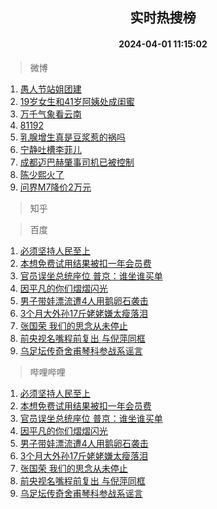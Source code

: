 <div align="center"><h2>实时热搜榜</h2><h4>2024-04-01 11:15:02</h4></div>

> 微博  

1. [愚人节站姐团建](https://s.weibo.com/weibo?q=%23%E6%84%9A%E4%BA%BA%E8%8A%82%E7%AB%99%E5%A7%90%E5%9B%A2%E5%BB%BA%23&t=31&band_rank=1&Refer=top)<br />
2. [19岁女生和41岁阿姨处成闺蜜](https://s.weibo.com/weibo?q=%2319%E5%B2%81%E5%A5%B3%E7%94%9F%E5%92%8C41%E5%B2%81%E9%98%BF%E5%A7%A8%E5%A4%84%E6%88%90%E9%97%BA%E8%9C%9C%23&t=31&band_rank=2&Refer=top)<br />
3. [万千气象看云南](https://s.weibo.com/weibo?q=%23%E4%B8%87%E5%8D%83%E6%B0%94%E8%B1%A1%E7%9C%8B%E4%BA%91%E5%8D%97%23&t=31&band_rank=3&Refer=top)<br />
4. [81192](https://s.weibo.com/weibo?q=81192&t=31&band_rank=4&Refer=top)<br />
5. [乳腺增生真是豆浆惹的祸吗](https://s.weibo.com/weibo?q=%23%E4%B9%B3%E8%85%BA%E5%A2%9E%E7%94%9F%E7%9C%9F%E6%98%AF%E8%B1%86%E6%B5%86%E6%83%B9%E7%9A%84%E7%A5%B8%E5%90%97%23&t=31&band_rank=5&Refer=top)<br />
6. [宁静吐槽李菲儿](https://s.weibo.com/weibo?q=%E5%AE%81%E9%9D%99%E5%90%90%E6%A7%BD%E6%9D%8E%E8%8F%B2%E5%84%BF&t=31&band_rank=6&Refer=top)<br />
7. [成都迈巴赫肇事司机已被控制](https://s.weibo.com/weibo?q=%23%E6%88%90%E9%83%BD%E8%BF%88%E5%B7%B4%E8%B5%AB%E8%82%87%E4%BA%8B%E5%8F%B8%E6%9C%BA%E5%B7%B2%E8%A2%AB%E6%8E%A7%E5%88%B6%23&t=31&band_rank=7&Refer=top)<br />
8. [陈少熙火了](https://s.weibo.com/weibo?q=%E9%99%88%E5%B0%91%E7%86%99%E7%81%AB%E4%BA%86&t=31&band_rank=8&Refer=top)<br />
9. [问界M7降价2万元](https://s.weibo.com/weibo?q=%23%E9%97%AE%E7%95%8CM7%E9%99%8D%E4%BB%B72%E4%B8%87%E5%85%83%23&t=31&band_rank=9&Refer=top)<br />

> 知乎  


> 百度  

1. [必须坚持人民至上](https://www.baidu.com/s?wd=%E5%BF%85%E9%A1%BB%E5%9D%9A%E6%8C%81%E4%BA%BA%E6%B0%91%E8%87%B3%E4%B8%8A&sa=fyb_news&rsv_dl=fyb_news)<br />
2. [本想免费试用结果被扣一年会员费](https://www.baidu.com/s?wd=%E6%9C%AC%E6%83%B3%E5%85%8D%E8%B4%B9%E8%AF%95%E7%94%A8%E7%BB%93%E6%9E%9C%E8%A2%AB%E6%89%A3%E4%B8%80%E5%B9%B4%E4%BC%9A%E5%91%98%E8%B4%B9&sa=fyb_news&rsv_dl=fyb_news)<br />
3. [官员误坐总统座位 普京：谁坐谁买单](https://www.baidu.com/s?wd=%E5%AE%98%E5%91%98%E8%AF%AF%E5%9D%90%E6%80%BB%E7%BB%9F%E5%BA%A7%E4%BD%8D+%E6%99%AE%E4%BA%AC%EF%BC%9A%E8%B0%81%E5%9D%90%E8%B0%81%E4%B9%B0%E5%8D%95&sa=fyb_news&rsv_dl=fyb_news)<br />
4. [因平凡的你们熠熠闪光](https://www.baidu.com/s?wd=%E5%9B%A0%E5%B9%B3%E5%87%A1%E7%9A%84%E4%BD%A0%E4%BB%AC%E7%86%A0%E7%86%A0%E9%97%AA%E5%85%89&sa=fyb_news&rsv_dl=fyb_news)<br />
5. [男子带娃漂流遭4人用鹅卵石袭击](https://www.baidu.com/s?wd=%E7%94%B7%E5%AD%90%E5%B8%A6%E5%A8%83%E6%BC%82%E6%B5%81%E9%81%AD4%E4%BA%BA%E7%94%A8%E9%B9%85%E5%8D%B5%E7%9F%B3%E8%A2%AD%E5%87%BB&sa=fyb_news&rsv_dl=fyb_news)<br />
6. [3个月大外孙17斤姥姥嫌太瘦落泪](https://www.baidu.com/s?wd=3%E4%B8%AA%E6%9C%88%E5%A4%A7%E5%A4%96%E5%AD%9917%E6%96%A4%E5%A7%A5%E5%A7%A5%E5%AB%8C%E5%A4%AA%E7%98%A6%E8%90%BD%E6%B3%AA&sa=fyb_news&rsv_dl=fyb_news)<br />
7. [张国荣 我们的思念从未停止](https://www.baidu.com/s?wd=%E5%BC%A0%E5%9B%BD%E8%8D%A3+%E6%88%91%E4%BB%AC%E7%9A%84%E6%80%9D%E5%BF%B5%E4%BB%8E%E6%9C%AA%E5%81%9C%E6%AD%A2&sa=fyb_news&rsv_dl=fyb_news)<br />
8. [前央视名嘴程前复出 与倪萍同框](https://www.baidu.com/s?wd=%E5%89%8D%E5%A4%AE%E8%A7%86%E5%90%8D%E5%98%B4%E7%A8%8B%E5%89%8D%E5%A4%8D%E5%87%BA+%E4%B8%8E%E5%80%AA%E8%90%8D%E5%90%8C%E6%A1%86&sa=fyb_news&rsv_dl=fyb_news)<br />
9. [乌足坛传奇舍甫琴科参战系谣言](https://www.baidu.com/s?wd=%E4%B9%8C%E8%B6%B3%E5%9D%9B%E4%BC%A0%E5%A5%87%E8%88%8D%E7%94%AB%E7%90%B4%E7%A7%91%E5%8F%82%E6%88%98%E7%B3%BB%E8%B0%A3%E8%A8%80&sa=fyb_news&rsv_dl=fyb_news)<br />

> 哔哩哔哩  

1. [必须坚持人民至上](https://www.baidu.com/s?wd=%E5%BF%85%E9%A1%BB%E5%9D%9A%E6%8C%81%E4%BA%BA%E6%B0%91%E8%87%B3%E4%B8%8A&sa=fyb_news&rsv_dl=fyb_news)<br />
2. [本想免费试用结果被扣一年会员费](https://www.baidu.com/s?wd=%E6%9C%AC%E6%83%B3%E5%85%8D%E8%B4%B9%E8%AF%95%E7%94%A8%E7%BB%93%E6%9E%9C%E8%A2%AB%E6%89%A3%E4%B8%80%E5%B9%B4%E4%BC%9A%E5%91%98%E8%B4%B9&sa=fyb_news&rsv_dl=fyb_news)<br />
3. [官员误坐总统座位 普京：谁坐谁买单](https://www.baidu.com/s?wd=%E5%AE%98%E5%91%98%E8%AF%AF%E5%9D%90%E6%80%BB%E7%BB%9F%E5%BA%A7%E4%BD%8D+%E6%99%AE%E4%BA%AC%EF%BC%9A%E8%B0%81%E5%9D%90%E8%B0%81%E4%B9%B0%E5%8D%95&sa=fyb_news&rsv_dl=fyb_news)<br />
4. [因平凡的你们熠熠闪光](https://www.baidu.com/s?wd=%E5%9B%A0%E5%B9%B3%E5%87%A1%E7%9A%84%E4%BD%A0%E4%BB%AC%E7%86%A0%E7%86%A0%E9%97%AA%E5%85%89&sa=fyb_news&rsv_dl=fyb_news)<br />
5. [男子带娃漂流遭4人用鹅卵石袭击](https://www.baidu.com/s?wd=%E7%94%B7%E5%AD%90%E5%B8%A6%E5%A8%83%E6%BC%82%E6%B5%81%E9%81%AD4%E4%BA%BA%E7%94%A8%E9%B9%85%E5%8D%B5%E7%9F%B3%E8%A2%AD%E5%87%BB&sa=fyb_news&rsv_dl=fyb_news)<br />
6. [3个月大外孙17斤姥姥嫌太瘦落泪](https://www.baidu.com/s?wd=3%E4%B8%AA%E6%9C%88%E5%A4%A7%E5%A4%96%E5%AD%9917%E6%96%A4%E5%A7%A5%E5%A7%A5%E5%AB%8C%E5%A4%AA%E7%98%A6%E8%90%BD%E6%B3%AA&sa=fyb_news&rsv_dl=fyb_news)<br />
7. [张国荣 我们的思念从未停止](https://www.baidu.com/s?wd=%E5%BC%A0%E5%9B%BD%E8%8D%A3+%E6%88%91%E4%BB%AC%E7%9A%84%E6%80%9D%E5%BF%B5%E4%BB%8E%E6%9C%AA%E5%81%9C%E6%AD%A2&sa=fyb_news&rsv_dl=fyb_news)<br />
8. [前央视名嘴程前复出 与倪萍同框](https://www.baidu.com/s?wd=%E5%89%8D%E5%A4%AE%E8%A7%86%E5%90%8D%E5%98%B4%E7%A8%8B%E5%89%8D%E5%A4%8D%E5%87%BA+%E4%B8%8E%E5%80%AA%E8%90%8D%E5%90%8C%E6%A1%86&sa=fyb_news&rsv_dl=fyb_news)<br />
9. [乌足坛传奇舍甫琴科参战系谣言](https://www.baidu.com/s?wd=%E4%B9%8C%E8%B6%B3%E5%9D%9B%E4%BC%A0%E5%A5%87%E8%88%8D%E7%94%AB%E7%90%B4%E7%A7%91%E5%8F%82%E6%88%98%E7%B3%BB%E8%B0%A3%E8%A8%80&sa=fyb_news&rsv_dl=fyb_news)<br />
